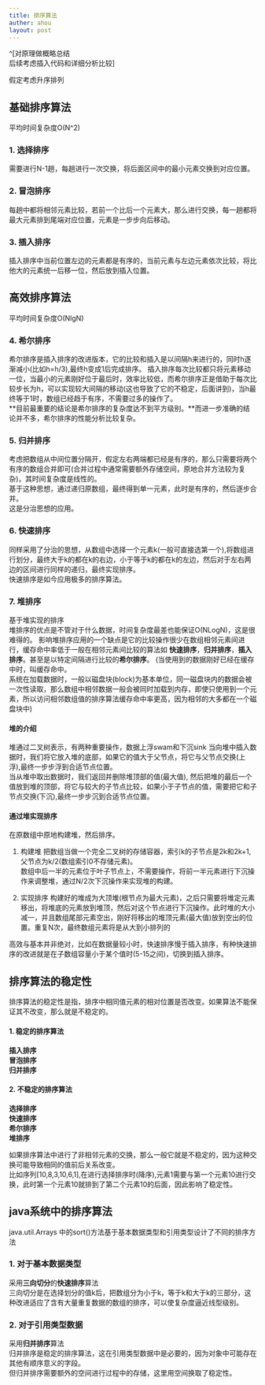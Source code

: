 ```yaml
---
title: 排序算法 
auther: ahou
layout: post
---
```


^[对原理做概略总结  
后续考虑插入代码和详细分析比较]

假定考虑升序排列  

## 基础排序算法  
平均时间复杂度O(N^2)  

### 1. 选择排序
需要进行N-1趟，每趟进行一次交换，将后面区间中的最小元素交换到对应位置。

### 2. 冒泡排序
每趟中都将相邻元素比较，若前一个比后一个元素大，那么进行交换，每一趟都将最大元素排到尾端对应位置，元素是一步步向后移动。

### 3. 插入排序
插入排序中当前位置左边的元素都是有序的，当前元素与左边元素依次比较，将比他大的元素统一后移一位，然后放到插入位置。

## 高效排序算法
平均时间复杂度O(NlgN)  
### 4. 希尔排序
希尔排序是插入排序的改进版本，它的比较和插入是以间隔h来进行的，同时h逐渐减小(比如h=h/3),最终h变成1后完成排序。
插入排序每次比较都只将元素移动一位，当最小的元素刚好位于最后时，效率比较低，而希尔排序正是借助于每次比较步长为h，可以实现较大间隔的移动(这也导致了它的不稳定，后面讲到)，当h最终等于1时，数组已经趋于有序，不需要过多的操作了。  
**目前最重要的结论是希尔排序的复杂度达不到平方级别。**而进一步准确的结论并不多，希尔排序的性能分析比较复杂。  
### 5. 归并排序
考虑把数组从中间位置分隔开，假定左右两端都已经是有序的，那么只需要将两个有序的数组合并即可(合并过程中通常需要额外存储空间，原地合并方法较为复杂)，其时间复杂度是线性的。  
基于这种思想，通过递归原数组，最终得到单一元素，此时是有序的，然后逐步合并。  
这是分治思想的应用。

### 6. 快速排序
同样采用了分治的思想，从数组中选择一个元素k(一般可直接选第一个),将数组进行划分，最终大于k的都在k的右边，小于等于k的都在k的左边，然后对于左右两边的区间进行同样的递归，最终实现排序。  
快速排序是如今应用极多的排序算法。

### 7. 堆排序
基于堆实现的排序  
堆排序的优点是不管对于什么数据，时间复杂度最差也能保证O(NLogN)，这是很难得的。
影响堆排序应用的一个缺点是它的比较操作很少在数组相邻元素间进行，缓存命中率低于一般在相邻元素间比较的算法如 **快速排序**，**归并排序**，**插入排序**。甚至是以特定间隔进行比较的**希尔排序**。
(当使用到的数据刚好已经在缓存中时，叫缓存命中。  
系统在加载数据时，一般以磁盘块(block)为基本单位，同一磁盘块内的数据会被一次性读取，那么数组中相邻数据一般会被同时加载到内存，即使只使用到一个元素，所以访问相邻数组值的排序算法缓存命中率更高，因为相邻的大多都在一个磁盘块中)

#### 堆的介绍
堆通过二叉树表示，有两种重要操作，数据上浮swam和下沉sink
当向堆中插入数据时，我们将它放入堆的底部，如果它的值大于父节点，将它与父节点交换(上浮),最终一步步浮到合适节点位置。  
当从堆中取出数据时，我们返回并删除堆顶部的值(最大值), 然后把堆的最后一个值放到堆的顶部，将它与较大的子节点比较，如果小于子节点的值，需要把它和子节点交换(下沉),最终一步步沉到合适节点位置。  
#### 通过堆实现排序
在原数组中原地构建堆，然后排序。
1. 构建堆
把数组当做一个完全二叉树的存储容器，索引k的子节点是2k和2k+1,父节点为k/2(数组索引0不存储元素)。  
数组中后一半的元素位于叶子节点上，不需要操作，将前一半元素进行下沉操作来调整堆，通过N/2次下沉操作来实现堆的构建。

2. 实现排序
构建好的堆成为大顶堆(根节点为最大元素)，之后只需要将堆定元素移出，将堆底的元素放到堆顶，然后对这个节点进行下沉操作。此时堆的大小减一，并且数组尾部元素空出，刚好将移出的堆顶元素(最大值)放到空出的位置。重复N次，最终数组元素将是从大到小排列的


高效与基本并非绝对，比如在数据量较小时，快速排序慢于插入排序，有种快速排序的改进就是在子数组容量小于某个值时(5-15之间)，切换到插入排序。

## 排序算法的稳定性
排序算法的稳定性是指，排序中相同值元素的相对位置是否改变。如果算法不能保证其不改变，那么就是不稳定的。  
#### 1. 稳定的排序算法  
**插入排序**  
**冒泡排序**  
**归并排序**  
#### 2. 不稳定的排序算法
**选择排序**  
**快速排序**  
**希尔排序**  
**堆排序**  

如果排序算法中进行了非相邻元素的交换，那么一般它就是不稳定的，因为这种交换可能导致相同的值前后关系改变。  
比如序列[10,8,3,10,6,1],在进行选择排序时(降序),元素1需要与第一个元素10进行交换，此时第一个元素10就排到了第二个元素10的后面，因此影响了稳定性。

## java系统中的排序算法
java.util.Arrays 中的sort()方法基于基本数据类型和引用类型设计了不同的排序方法  
### 1. 对于基本数据类型
采用**三向切分**的**快速排序**算法  
三向切分是在选择划分的值k后，把数组分为小于k，等于k和大于k的三部分，这种改进适应了含有大量重复数据的数组的排序，可以使复杂度逼近线型级别。
### 2. 对于引用类型数据
采用**归并排序**算法  
归并排序是稳定的排序算法，这在引用类型数据中是必要的，因为对象中可能存在其他有顺序意义的字段。  
但归并排序需要额外的空间进行过程中的存储，这里用空间换取了稳定性。